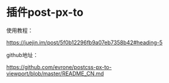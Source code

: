 # 插件post-px-to

使用教程：

https://juejin.im/post/5f0b12296fb9a07eb7358b42#heading-5

github地址：

https://github.com/evrone/postcss-px-to-viewport/blob/master/README_CN.md